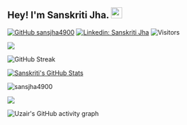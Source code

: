 ## Hey! I'm Sanskriti Jha. <img src="https://media.giphy.com/media/hvRJCLFzcasrR4ia7z/giphy.gif" width="25px">

<!--
**sansjha4900/sansjha4900** is a ✨ _special_ ✨ repository because its `README.md` (this file) appears on your GitHub profile.

Here are some ideas to get you started:

- 🔭 I’m currently working on ...
- 🌱 I’m currently learning ...
- 👯 I’m looking to collaborate on ...
- 🤔 I’m looking for help with ...
- 💬 Ask me about ...
- 📫 How to reach me: ...
- 😄 Pronouns: ...
- ⚡ Fun fact: ...
-->

<!-- great-gatsby -->
<!-- tokyonight -->
<!-- github_dark -->
<!-- react-dark -->
<!-- radical -->

[![GitHub sansjha4900](https://img.shields.io/github/followers/sansjha4900?label=follow&style=social)](https://github.com/sansjha4900)
[![Linkedin: Sanskriti Jha](https://img.shields.io/badge/-Sanskriti%20Jha-blue?style=flat-square&logo=Linkedin&logoColor=white&link=https://www.linkedin.com/in/sanskriti-jha/)](https://www.linkedin.com/in/sanskriti-jha/)
![Visitors](https://visitor-badge.glitch.me/badge?page_id=sansjha4900&left_color=gray&right_color=blue)

![](https://i.imgur.com/waxVImv.png)

![GitHub Streak](https://github-readme-streak-stats.herokuapp.com?user=sansjha4900&theme=tokyonight&hide_border=true&sideNums=2EDDD5&background=000000&ring=1CC6DD&border=DD2727&currStreakNum=2ACBDD)

[![Sanskriti's GitHub Stats](https://github-readme-stats.vercel.app/api?username=sansjha4900&hide=issues&count_private=true&show_icons=true&theme=radical&hide_border=true&area=true)](https://github.com/sansjha4900/github-readme-stats)
<!-- 
[![Top Langs](https://github-readme-stats.vercel.app/api/top-langs/?username=sansjha4900&layout=compact&theme=tokyonight&hide_border=true&area=true)](https://github.com/sansjha4900/github-readme-stats) -->

<p><img align="center" src="https://github-readme-stats.vercel.app/api/top-langs?username=sansjha4900&show_icons=true&locale=en&layout=compact&bg_color=000000&hide_border=1&title_color=2EDDD5" alt="sansjha4900" /></p>

![](https://github-profile-summary-cards.vercel.app/api/cards/profile-details?username=sansjha4900&theme=tokyonight)

![Uzair's GitHub activity graph](https://activity-graph.herokuapp.com/graph?username=sansjha4900&theme=react-dark&hide_border=true&area=true)
